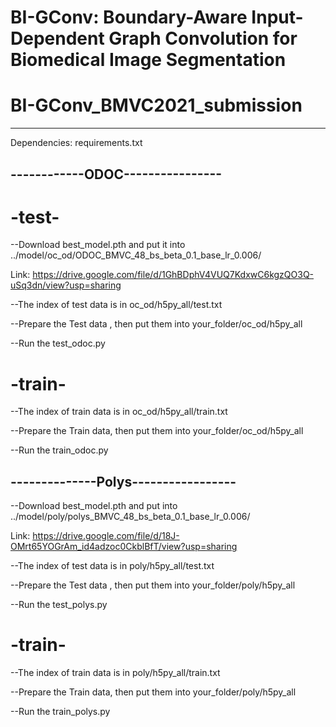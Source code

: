 # BI-GConv: Boundary-Aware Input-Dependent Graph Convolution for Biomedical Image Segmentation 
# BI-GConv_BMVC2021_submission

---------------------------
Dependencies: requirements.txt



------------ODOC----------------
--------------------------------
# -test-

--Download best_model.pth and put it into ../model/oc_od/ODOC_BMVC_48_bs_beta_0.1_base_lr_0.006/

Link: https://drive.google.com/file/d/1GhBDphV4VUQ7KdxwC6kgzQO3Q-uSq3dn/view?usp=sharing

--The index of test data is in oc_od/h5py_all/test.txt

--Prepare the Test data , then put them into your_folder/oc_od/h5py_all

--Run the test_odoc.py


# -train-

--The index of train data is in oc_od/h5py_all/train.txt

--Prepare the Train data, then put them into your_folder/oc_od/h5py_all

--Run the train_odoc.py



--------------Polys-----------------
---------------------------------

--Download best_model.pth and put into ../model/poly/polys_BMVC_48_bs_beta_0.1_base_lr_0.006/

Link: https://drive.google.com/file/d/18J-OMrt65YOGrAm_id4adzoc0CkblBfT/view?usp=sharing

--The index of test data is in poly/h5py_all/test.txt

--Prepare the Test data , then put them into your_folder/poly/h5py_all

--Run the test_polys.py


# -train-

--The index of train data is in poly/h5py_all/train.txt

--Prepare the Train data, then put them into your_folder/poly/h5py_all

--Run the train_polys.py




